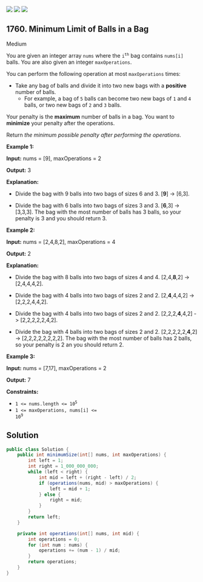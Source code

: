 [![](https://img.shields.io/github/stars/javadev/LeetCode-in-Java?label=Stars&style=flat-square)](https://github.com/javadev/LeetCode-in-Java)
[![](https://img.shields.io/github/forks/javadev/LeetCode-in-Java?label=Fork%20me%20on%20GitHub%20&style=flat-square)](https://github.com/javadev/LeetCode-in-Java/fork)
[![](https://img.shields.io/badge/-LeetCode%20in%20Kotlin-blue?style=flat-square)](https://github.com/javadev/LeetCode-in-Kotlin)

## 1760\. Minimum Limit of Balls in a Bag

Medium

You are given an integer array `nums` where the <code>i<sup>th</sup></code> bag contains `nums[i]` balls. You are also given an integer `maxOperations`.

You can perform the following operation at most `maxOperations` times:

*   Take any bag of balls and divide it into two new bags with a **positive** number of balls.
    *   For example, a bag of `5` balls can become two new bags of `1` and `4` balls, or two new bags of `2` and `3` balls.

Your penalty is the **maximum** number of balls in a bag. You want to **minimize** your penalty after the operations.

Return _the minimum possible penalty after performing the operations_.

**Example 1:**

**Input:** nums = [9], maxOperations = 2

**Output:** 3

**Explanation:** 

- Divide the bag with 9 balls into two bags of sizes 6 and 3. [**9**] -> [6,3]. 

- Divide the bag with 6 balls into two bags of sizes 3 and 3. [**6**,3] -> [3,3,3]. The bag with the most number of balls has 3 balls, so your penalty is 3 and you should return 3.

**Example 2:**

**Input:** nums = [2,4,8,2], maxOperations = 4

**Output:** 2

**Explanation:** 

- Divide the bag with 8 balls into two bags of sizes 4 and 4. [2,4,**8**,2] -> [2,4,4,4,2]. 

- Divide the bag with 4 balls into two bags of sizes 2 and 2. [2,**4**,4,4,2] -> [2,2,2,4,4,2]. 

- Divide the bag with 4 balls into two bags of sizes 2 and 2. [2,2,2,**4**,4,2] -> [2,2,2,2,2,4,2]. 

- Divide the bag with 4 balls into two bags of sizes 2 and 2. [2,2,2,2,2,**4**,2] -> [2,2,2,2,2,2,2,2]. The bag with the most number of balls has 2 balls, so your penalty is 2 an you should return 2.

**Example 3:**

**Input:** nums = [7,17], maxOperations = 2

**Output:** 7

**Constraints:**

*   <code>1 <= nums.length <= 10<sup>5</sup></code>
*   <code>1 <= maxOperations, nums[i] <= 10<sup>9</sup></code>

## Solution

```java
public class Solution {
    public int minimumSize(int[] nums, int maxOperations) {
        int left = 1;
        int right = 1_000_000_000;
        while (left < right) {
            int mid = left + (right - left) / 2;
            if (operations(nums, mid) > maxOperations) {
                left = mid + 1;
            } else {
                right = mid;
            }
        }
        return left;
    }

    private int operations(int[] nums, int mid) {
        int operations = 0;
        for (int num : nums) {
            operations += (num - 1) / mid;
        }
        return operations;
    }
}
```